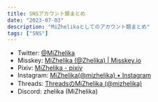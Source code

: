 ```yaml
---
title: SNSアカウント類まとめ
date: "2023-07-03"
description: "MiZhelikaとしてのアカウント類まとめ"
tags: ["SNS"]
---
```


-   Twitter: [@MiZhelika](https://twitter.com/MiZhelika)
-   Misskey: [MiZhelika (@Zhelika) | Misskey.io](https://misskey.io/@Zhelika)
-   Pixiv: [MiZhelika - pixiv](https://www.pixiv.net/users/20734212)
-   Instagram: [MiZhelika(@mizhelika) • Instagram](https://www.instagram.com/mizhelika/)
-   Threads: [ThreadsのMiZhelika (@mizhelika)](https://www.threads.net/@mizhelika)
-   Discord: zhelika (MiZhelika)
